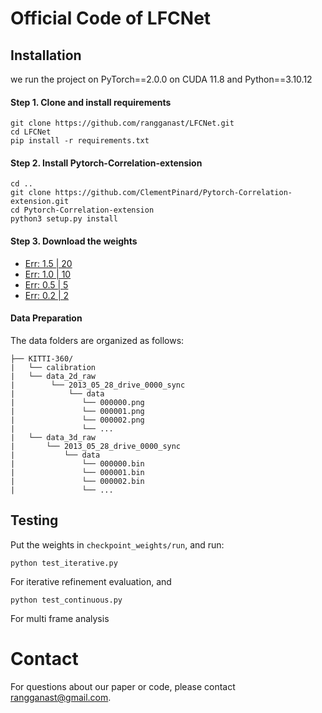 # Official Code of LFCNet

## Installation
we run the project on PyTorch==2.0.0 on CUDA 11.8 and Python==3.10.12

#### **Step 1.** Clone and install requirements
```
git clone https://github.com/rangganast/LFCNet.git
cd LFCNet
pip install -r requirements.txt
```

#### **Step 2.** Install Pytorch-Correlation-extension
```
cd ..
git clone https://github.com/ClementPinard/Pytorch-Correlation-extension.git
cd Pytorch-Correlation-extension
python3 setup.py install
```

#### **Step 3.** Download the weights

- [Err: 1.5 | 20](https://drive.google.com/file/d/1f0Rze3AhPeZMfkDD7xzvytUM0MXsbAhE/view?usp=drive_link)
- [Err: 1.0 | 10](https://drive.google.com/file/d/1Z2TRimwVK6K2MFYu6Qce5jpIdgoEP4eI/view?usp=drive_link)
- [Err: 0.5 | 5](https://drive.google.com/file/d/1MuM5HA3OGUo-BL6-h9e8o9-14rgHrhzo/view?usp=drive_link)
- [Err: 0.2 | 2](https://drive.google.com/file/d/1HY0ALZVg5jrvfET3--jpXKgsjrcXtE4e/view?usp=drive_link)

#### Data Preparation
The data folders are organized as follows:
```
├── KITTI-360/
|   └── calibration
|   └── data_2d_raw
|        └── 2013_05_28_drive_0000_sync  
|            └── data
|               └── 000000.png
|               └── 000001.png
|               └── 000002.png
|               └── ...
|   └── data_3d_raw
|       └── 2013_05_28_drive_0000_sync  
|           └── data
|               └── 000000.bin
|               └── 000001.bin
|               └── 000002.bin
|               └── ...
```


## Testing
Put the weights in `checkpoint_weights/run`, and run:
```
python test_iterative.py
```
For iterative refinement evaluation, and
```
python test_continuous.py
```
For multi frame analysis

# Contact
For questions about our paper or code, please contact rangganast@gmail.com.
